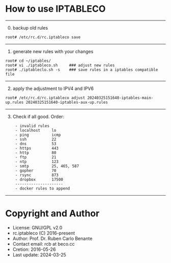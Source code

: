 How to use IPTABLECO
====================

------------------------
0. backup old rules

```
root# /etc/rc.d/rc.iptableco save
```

------------------------
1. generate new rules with your changes

```
root# cd ~/iptables/
root# vi ./iptableco.sh     ### adjust new rules
root# ./iptableclo.sh -s    ### save rules in a iptables compatible file
```

------------------------
2. apply the adjustment to IPV4 and IPV6

```
root# /etc/rc.d/rc.iptableco adjust 20240325151640-iptables-main-up.rules 20240325151640-iptables-aux-up.rules
```

------------------------
3. Check if all good. Order:

        - invalid rules
        - localhost     lo
        - ping          icmp
        - ssh           22
        - dns           53
        - https         443
        - http          80
        - ftp           21
        - ntp           123
        - smtp          25, 465, 587
        - gopher        70
        - rsync         873
        - dropbox       17500
        ---------------------
        - docker rules to append

------------------------

Copyright and Author
====================


* License: GNU/GPL v2.0
* rc.iptableco (C) 2016-present
* Author: Prof. Dr. Ruben Carlo Benante
* Contact email: rcb at beco.cc
* Cretion: 2016-05-26
* Last update: 2024-03-25

